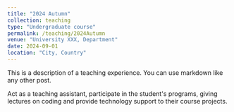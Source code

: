 ```yaml
---
title: "2024 Autumn"
collection: teaching
type: "Undergraduate course"
permalink: /teaching/2024Autumn
venue: "University XXX, Department"
date: 2024-09-01
location: "City, Country"
---
```


This is a description of a teaching experience. You can use markdown like any other post.

Act as a teaching assistant, participate in the student's programs, giving lectures on coding and provide technology support to their course projects. 
